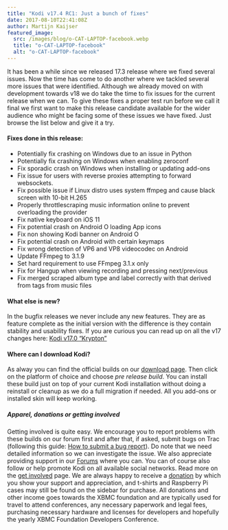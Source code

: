 ```yaml
---
title: "Kodi v17.4 RC1: Just a bunch of fixes"
date: 2017-08-10T22:41:08Z
author: Martijn Kaijser
featured_image:
  src: /images/blog/o-CAT-LAPTOP-facebook.webp
  title: "o-CAT-LAPTOP-facebook"
  alt: "o-CAT-LAPTOP-facebook"
---
```


It has been a while since we released 17.3 release where we fixed several issues. Now the time has come to do another where we tackled several more issues that were identified. Although we already moved on with development towards v18 we do take the time to fix issues for the current release when we can. To give these fixes a proper test run before we call it final we first want to make this release candidate available for the wider audience who might be facing some of these issues we have fixed. Just browse the list below and give it a try.

#### Fixes done in this release:

- Potentially fix crashing on Windows due to an issue in Python
- Potentially fix crashing on Windows when enabling zeroconf
- Fix sporadic crash on Windows when installing or updating add-ons
- Fix issue for users with reverse proxies attempting to forward websockets.
- Fix possible issue if Linux distro uses system ffmpeg and cause black screen with 10-bit H.265
- Properly throttlescraping music information online to prevent overloading the provider
- Fix native keyboard on iOS 11
- Fix potential crash on Android O loading App icons
- Fix non showing Kodi banner on Android O
- Fix potential crash on Android with certain keymaps
- Fix wrong detection of VP6 and VP8 videocodec on Android
- Update FFmpeg to 3.1.9
- Set hard requirement to use FFmpeg 3.1.x only
- Fix for Hangup when viewing recording and pressing next/previous
- Fix merged scraped album type and label correctly with that derived from tags from music files

#### What else is new?

In the bugfix releases we never include any new features. They are as feature complete as the initial version with the difference is they contain stability and usability fixes. If you are curious you can read up on all the v17 changes here: [Kodi v17.0 “Krypton”](https://kodi.tv/kodi17)

#### Where can I download Kodi?

As alway you can find the official builds on our [download page](https://kodi.tv/download). Then click on the platform of choice and choose _pre release build_. You can install these build just on top of your current Kodi installation without doing a reinstall or cleanup as we do a full migration if needed. All you add-ons or installed skin will keep working.

##### Apparel, donations or getting involved

Getting involved is quite easy. We encourage you to report problems with these builds on our forum first and after that, if asked, submit bugs on Trac (following this guide: [How to submit a bug report](https://kodi.wiki/view/HOW-TO:Submit_a_bug_report)). Do note that we need detailed information so we can investigate the issue. We also appreciate providing support in our [Forums](https://forum.kodi.tv/ "Kodi Forums") where you can. You can of course also follow or help promote Kodi on all available social networks. Read more on the [get involved](https://kodi.tv/get-involved) page. We are always happy to receive a [donation](https://kodi.tv/contribute/donate "Donate") by which you show your support and appreciation, and t-shirts and Raspberry Pi cases may still be found on the sidebar for purchase. All donations and other income goes towards the XBMC foundation and are typically used for travel to attend conferences, any necessary paperwork and legal fees, purchasing necessary hardware and licenses for developers and hopefully the yearly XBMC Foundation Developers Conference.
